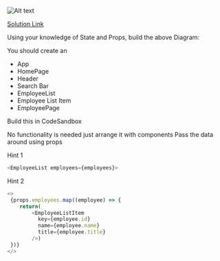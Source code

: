 ![Alt text](https://i.imgur.com/TGZKfoI.png)

[Solution Link](https://codesandbox.io/s/w19d1-employee-homework-elju2h?file=/src/styles.css)

Using your knowledge of State and Props, build the above Diagram:

You should create an 
* App 
* HomePage 
* Header 
* Search Bar 
* EmployeeList 
* Employee List Item
* EmployeePage

Build this in CodeSandbox

No functionality is needed just arrange it with components
Pass the data around using props

Hint 1
```js
<EmployeeList employees={employees}>
```

Hint 2
```js
<>
 {props.employees.map((employee) => {
    return(
        <EmployeeListItem 
          key={employee.id} 
          name={employee.name} 
          title={employee.title}
        />)
 })}
</>
```
